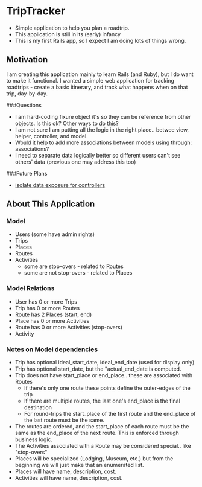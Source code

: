 
# TripTracker
* Simple application to help you plan a roadtrip.
* This application is still in its (early) infancy
* This is my first Rails app, so I expect I am doing lots of things wrong.

## Motivation
I am creating this application mainly to learn Rails (and Ruby), but I do want to make it functional. I wanted a simple web application for tracking roadtrips - create a basic itinerary, and track what happens when on that trip, day-by-day.  

###Questions
* I am hard-coding fixure object it's so they can be reference from other objects. Is this ok?  Other ways to do this?
* I am not sure I am putting all the logic in the right place.. betwee view, helper, controller, and model.
* Would it help to add more associations between models using through: associations?
* I need to separate data logically better so different users can't see others' data (previous one may address this too)


###Future Plans
* [isolate data exposure for controllers](https://github.com/voxdolo/decent_exposure)

## About This Application


### Model

* Users (some have admin rights)
* Trips
* Places
* Routes
* Activities 
    * some are stop-overs - related to Routes
    * some are not stop-overs - related to Places

### Model Relations

* User has 0 or more Trips
* Trip has 0 or more Routes
* Route has 2 Places (start, end)
* Place has 0 or more Activities
* Route has 0 or more Activities (stop-overs)
* Activity

### Notes on Model dependencies

* Trip has optional ideal_start_date, ideal_end_date (used for display only)
* Trip has optional start_date, but the "actual_end_date is computed.
* Trip does not have start_place or end_place.. these are associated with Routes
    * If there's only one route these points define the outer-edges of the trip
    * If there are multiple routes, the last one's end_place is the final destination
    * For round-trips the start_place of the first route and the end_place of the last route must be the same.
* The routes are ordered, and the start_place of each route must be the same as the end_place of the next route.  This is enforced through business logic.
* The Activities associated with a Route may be considered special.. like "stop-overs"
* Places will be specialized (Lodging, Museum, etc.) but from the beginning we will just make that an enumerated list.
* Places will have name, description, cost.
* Activities will have name, description, cost.

